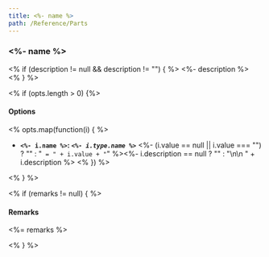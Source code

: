 ```yaml
---
title: <%- name %>
path: /Reference/Parts
---
```


### <%- name %>

<% if (description != null && description != "") { %>
<%- description %>
<% } %>

<% if (opts.length > 0) {%>
#### Options

<% opts.map(function(i) { %>
- **`<%- i.name %>`: _`<%- i.type.name %>`_** <%-
    (i.value == null || i.value === "") ? "" : "` = " + i.value + "`"
%><%- i.description == null ? "" : "\n\n   " + i.description %>
<% }) %>

<% } %>

<% if (remarks != null) { %>
#### Remarks

<%= remarks %>

<% } %>
